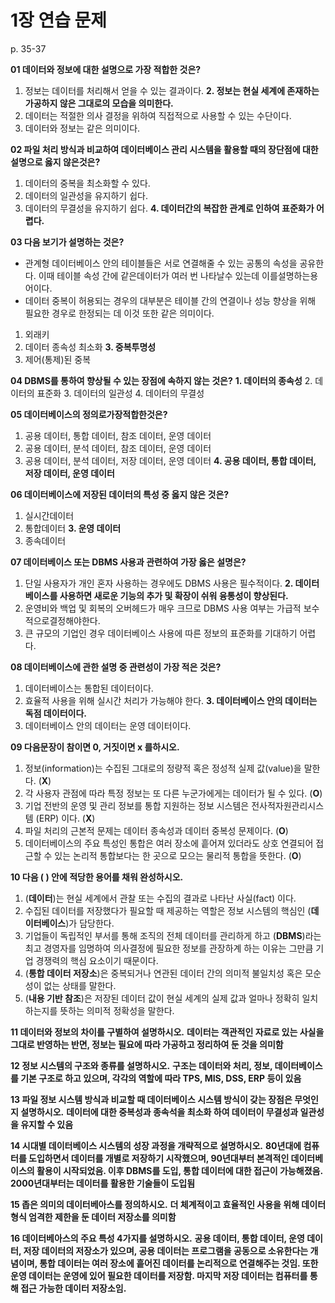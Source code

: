 # 1장 연습 문제

p. 35-37

**01 데이터와 정보에 대한 설명으로 가장 적합한 것은?**

1. 정보는 데이터를 처리해서 얻을 수 있는 결과이다.
**2. 정보는 현실 세계에 존재하는 가공하지 않은 그대로의 모습을 의미한다.**
3. 데이터는 적절한 의사 결정을 위하여 직접적으로 사용할 수 있는 수단이다.
4. 데이터와 정보는 같은 의미이다.

**02 파일 처리 방식과 비교하여 데이터베이스 관리 시스템을 활용할 때의 장단점에 대한 설명으로 옳지 않은것은?**

1. 데이터의 중복을 최소화할 수 있다.
2. 데이터의 일관성을 유지하기 쉽다.
3. 데이터의 무결성을 유지하기 쉽다.
**4. 데이터간의 복잡한 관계로 인하여 표준화가 어렵다.**

**03 다음 보기가 설명하는 것은?**

- 관계형 데이터베이스 안의 테이블들은 서로 연결해줄 수 있는 공통의 속성을 공유한다. 이때 테이블 속성 간에 같은데이터가 여러 번 나타날수 있는데 이를설명하는용어이다.
- 데이터 중복이 허용되는 경우의 대부분은 테이블 간의 연결이나 성능 향상을 위해 필요한 경우로 한정되는 데 이것 또한 같은 의미이다.

1. 외래키
2. 데이터 종속성 최소화
**3. 중복투명성**
4. 제어(통제)된 중복

**04 DBMS를 통하여 향상될 수 있는 장점에 속하지 않는 것은?**
**1. 데이터의 종속성**
2. 데이터의 표준화
3. 데이터의 일관성
4. 데이터의 무결성

**05 데이터베이스의 정의로가장적합한것은?**

1. 공용 데이터, 통합 데이터, 참조 데이터, 운영 데이터
2. 공용 데이터, 분석 데이터, 참조 데이터, 운영 데이터
3. 공용 데이터, 분석 데이터, 저장 데이터, 운영 데이터
**4. 공용 데이터, 통합 데이터, 저장 데이터, 운영 데이터**

**06 데이터베이스에 저장된 데이터의 특성 중 옳지 않은 것은?**

1. 실시간데이터
2. 통합데이터
**3. 운영 데이터**
4. 종속데이터

**07 데이터베이스 또는 DBMS 사용과 관련하여 가장 옳은 설명은?**

1. 단일 사용자가 개인 혼자 사용하는 경우에도 DBMS 사용은 필수적이다.
**2. 데이터베이스를 사용하면 새로운 기능의 추가 및 확장이 쉬워 융통성이 향상된다.**
3. 운영비와 백업 및 회복의 오버헤드가 매우 크므로 DBMS 사용 여부는 가급적 보수적으로결정해야한다.
4. 큰 규모의 기업인 경우 데이터베이스 사용에 따른 정보의 표준화를 기대하기 어렵다.

**08 데이터베이스에 관한 설명 중 관련성이 가장 적은 것은?**

1. 데이터베이스는 통합된 데이터이다.
2. 효율적 사용을 위해 실시간 처리가 가능해야 한다.
**3. 데이터베이스 안의 데이터는 독점 데이터이다.**
4. 데이터베이스 안의 데이터는 운영 데이터이다.

**09 다음문장이 참이면 0, 거짓이면 x 를하시오.**

1. 정보(information)는 수집된 그대로의 정량적 혹은 정성적 실제 값(value)을 말한다. (**X**)
2. 각 사용자 관점에 따라 특정 정보는 또 다른 누군가에게는 데이터가 될 수 있다. (**O**)
3. 기업 전반의 운영 및 관리 정보를 통합 지원하는 정보 시스템은 전사적자원관리시스템 (ERP) 이다. (**X**)
4. 파일 처리의 근본적 문제는 데이터 종속성과 데이터 중복성 문제이다. (**O**)
5. 데이터베이스의 주요 특성인 통합은 여러 장소에 흩어져 있더라도 상호 연결되어 접근할 수 있는 논리적 통합보다는 한 곳으로 모으는 물리적 통합을 뜻한다. (**O**)

**10 다음 ( ) 안에 적당한 용어를 채워 완성하시오.**

1. (**데이터**)는 현실 세계에서 관찰 또는 수집의 결과로 나타난 사실(fact) 이다.
2. 수집된 데이터를 저장했다가 필요할 때 제공하는 역할은 정보 시스템의 핵심인 (**데이터베이스**)가 담당한다.
3. 기업들이 독립적인 부서를 통해 조직의 전체 데이터를 관리하게 하고 (**DBMS**)라는 최고 경영자를 임명하여 의사결정에 필요한 정보를 관장하계 하는 이유는 그만큼 기업 경쟁력의 핵심 요소이기 때문이다.
4. (**통합 데이터 저장소**)은 중복되거나 연관된 데이터 간의 의미적 불일치성 혹은 모순성이 없는 상태를 말한다.
5. (**내용 기반 참조**)은 저장된 데이터 값이 현실 세계의 실제 값과 얼마나 정확히 일치하는지를 뜻하는 의미적 정확성을 말한다.

**11 데이터와 정보의 차이를 구별하여 설명하시오.**
**데이터는 객관적인 자료로 있는 사실을 그대로 반영하는 반면, 정보는 필요에 따라 가공하고 정리하여 둔 것을 의미함**

**12 정보 시스템의 구조와 종류를 설명하시오.**
**구조는 데이터와 처리, 정보, 데이터베이스를 기본 구조로 하고 있으며, 각각의 역할에 따라 TPS, MIS, DSS, ERP 등이 있음**

**13 파일 정보 시스템 방식과 비교할 때 데이터베이스 시스템 방식이 갖는 장점은 무엇인지 설명하시오.**
**데이터에 대한 중복성과 종속석을 최소화 하여 데이터이 무결성과 일관성을 유지할 수 있음**

**14 시대별 데이터베이스 시스템의 성장 과정을 개략적으로 설명하시오.**
**80년대에 컴퓨터를 도입하면서 데이터를 개별로 저장하기 시작했으며, 90년대부터 본격적인 데이터베이스의 활용이 시작되었음. 
이후 DBMS를 도입, 통합 데이터에 대한 접근이 가능해졌음. 2000년대부터는 데이터를 활용한 기술들이 도입됨**

**15 좁은 의미의 데이터베아스를 정의하시오.**
**더 체계적이고 효율적인 사용을 위해 데이터 형식 엄격한 제한을 둔 데이터 저장소를 의미함**

**16 데이터베아스의 주요 특성 4가지를 설명하시오.**
**공용 데이터, 통합 데이터, 운영 데이터, 저장 데이터의 저장소가 있으며, 공용 데이터는 프로그램을 공동으로 소유한다는 개념이며,
통합 데이터는 여러 장소에 흩어진 데이터를 논리적으로 연결해주는 것임. 또한 운영 데이터는 운영에 있어 필요한 데이터를 저장함.
마지막 저장 데이터는 컴퓨터를 통해 접근 가능한 데이터 저장소임.**
